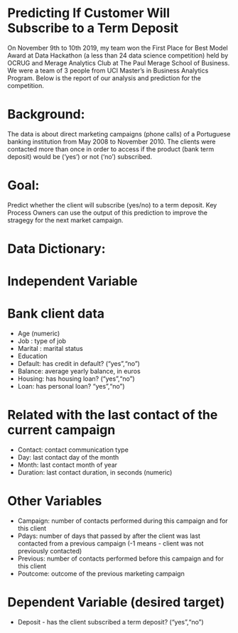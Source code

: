 # Predicting If Customer Will Subscribe to a Term Deposit
On November 9th to 10th 2019, my team won the First Place for Best Model Award at Data Hackathon (a less than 24 data science competition) held by OCRUG and Merage Analytics Club at The Paul Merage School of Business. We were a team of 3 people from UCI Master’s in Business Analytics Program. Below is the report of our analysis and prediction for the competition.

# Background:
The data is about direct marketing campaigns (phone calls) of a Portuguese banking institution from May 2008 to November 2010. The clients were contacted more than once in order to access if the product (bank term deposit) would be (‘yes’) or not (‘no’) subscribed.

# Goal:
Predict whether the client will subscribe (yes/no) to a term deposit. Key Process Owners can use the output of this prediction to improve the stragegy for the next market campaign.

# Data Dictionary:
# Independent Variable
# Bank client data

* Age (numeric)
* Job : type of job
* Marital : marital status
* Education
* Default: has credit in default? (“yes”,“no”)
* Balance: average yearly balance, in euros
* Housing: has housing loan? (“yes”,“no”)
* Loan: has personal loan? “yes”,“no”)

# Related with the last contact of the current campaign

* Contact: contact communication type
* Day: last contact day of the month
* Month: last contact month of year
* Duration: last contact duration, in seconds (numeric)

# Other Variables

* Campaign: number of contacts performed during this campaign and for this client
* Pdays: number of days that passed by after the client was last contacted from a previous campaign (-1 means - client was not previously contacted)
* Previous: number of contacts performed before this campaign and for this client
* Poutcome: outcome of the previous marketing campaign

# Dependent Variable (desired target)
* Deposit - has the client subscribed a term deposit? (“yes”,“no”)
